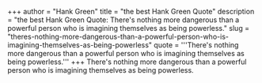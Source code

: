 +++
author = "Hank Green"
title = "the best Hank Green Quote"
description = "the best Hank Green Quote: There's nothing more dangerous than a powerful person who is imagining themselves as being powerless."
slug = "theres-nothing-more-dangerous-than-a-powerful-person-who-is-imagining-themselves-as-being-powerless"
quote = '''There's nothing more dangerous than a powerful person who is imagining themselves as being powerless.'''
+++
There's nothing more dangerous than a powerful person who is imagining themselves as being powerless.
